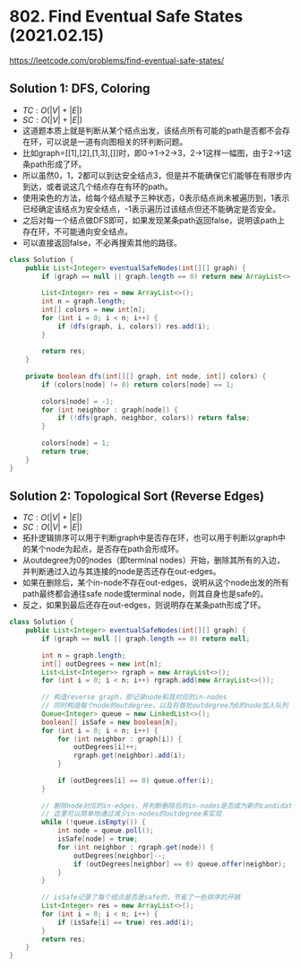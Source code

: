 # 802. Find Eventual Safe States (2021.02.15)

https://leetcode.com/problems/find-eventual-safe-states/

## Solution 1: DFS, Coloring

- $TC:O(|V|+|E|)$
- $SC:O(|V|+|E|)$
- 这道题本质上就是判断从某个结点出发，该结点所有可能的path是否都不会存在环，可以说是一道有向图相关的环判断问题。
- 比如graph=[[1],[2],[1,3],[]]时，即0->1->2->3，2->1这样一幅图，由于2->1这条path形成了环。
- 所以虽然0，1，2都可以到达安全结点3，但是并不能确保它们能够在有限步内到达，或者说这几个结点存在有环的path。
- 使用染色的方法，给每个结点赋予三种状态，0表示结点尚未被遍历到，1表示已经确定该结点为安全结点，-1表示遍历过该结点但还不能确定是否安全。
- 之后对每一个结点做DFS即可，如果发现某条path返回false，说明该path上存在环，不可能通向安全结点。
- 可以直接返回false，不必再搜索其他的路径。

```java
class Solution {
    public List<Integer> eventualSafeNodes(int[][] graph) {
        if (graph == null || graph.length == 0) return new ArrayList<>();
        
        List<Integer> res = new ArrayList<>();
        int n = graph.length;
        int[] colors = new int[n];
        for (int i = 0; i < n; i++) {
            if (dfs(graph, i, colors)) res.add(i);
        }
        
        return res;
    }
    
    private boolean dfs(int[][] graph, int node, int[] colors) {
        if (colors[node] != 0) return colors[node] == 1;
        
        colors[node] = -1;
        for (int neighbor : graph[node]) {
            if (!dfs(graph, neighbor, colors)) return false;
        }
        
        colors[node] = 1;
        return true;
    }
}
```

## Solution 2: Topological Sort (Reverse Edges)

- $TC:O(|V|+|E|)$
- $SC:O(|V|+|E|)$
- 拓扑逻辑排序可以用于判断graph中是否存在环，也可以用于判断以graph中的某个node为起点，是否存在path会形成环。
- 从outdegree为0的nodes（即terminal nodes）开始，删除其所有的入边，并判断通过入边与其连接的node是否还存在out-edges。
- 如果在删除后，某个in-node不存在out-edges，说明从这个node出发的所有path最终都会通往safe node或terminal node，则其自身也是safe的。
- 反之，如果到最后还存在out-edges，则说明存在某条path形成了环。

```java
class Solution {
    public List<Integer> eventualSafeNodes(int[][] graph) {
        if (graph == null || graph.length == 0) return null;
        
        int n = graph.length;
        int[] outDegrees = new int[n];
        List<List<Integer>> rgraph = new ArrayList<>();
        for (int i = 0; i < n; i++) rgraph.add(new ArrayList<>());
        
        // 构造reverse graph，即记录node和其对应的in-nodes
        // 同时构造每个node的outdegree，以及将首批outdegree为0的node加入队列
        Queue<Integer> queue = new LinkedList<>();
        boolean[] isSafe = new boolean[n];
        for (int i = 0; i < n; i++) {
            for (int neighbor : graph[i]) {
                outDegrees[i]++;
                rgraph.get(neighbor).add(i);
            }
            
            if (outDegrees[i] == 0) queue.offer(i);
        }
        
        // 删除node对应的in-edges，并判断删除后的in-nodes是否成为新的candidates
        // 这里可以简单地通过减少in-nodes的outdegree来实现
        while (!queue.isEmpty()) {
            int node = queue.poll();
            isSafe[node] = true;
            for (int neighbor : rgraph.get(node)) {
                outDegrees[neighbor]--;
                if (outDegrees[neighbor] == 0) queue.offer(neighbor);
            }
        }
        
        // isSafe记录了每个结点是否是safe的，节省了一些排序的开销
        List<Integer> res = new ArrayList<>();
        for (int i = 0; i < n; i++) {
            if (isSafe[i] == true) res.add(i);
        }
        return res;
    }
}
```